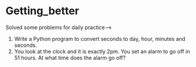 # Getting_better

Solved some problems for daily practice-->

1. Write a Python program to convert seconds to day, hour, minutes and seconds.
2. You look at the clock and it is exactly 2pm. You set an alarm to go off in 51 hours. At what time does the alarm go off? 
